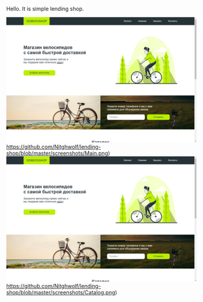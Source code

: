 Hello. It is simple lending shop.

![Main page](https://github.com/Nitghwolf/lending-shop/blob/master/screenshots/Main.png)https://github.com/Nitghwolf/lending-shop/blob/master/screenshots/Main.png)
![Catalog](https://github.com/Nitghwolf/lending-shop/blob/master/screenshots/Main.png)https://github.com/Nitghwolf/lending-shop/blob/master/screenshots/Catalog.png)
